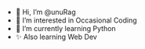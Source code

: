 - 👋 Hi, I’m @unuRag
- 👀 I’m interested in Occasional Coding
- 🌱 I’m currently learning Python
- ✨ Also learning Web Dev
<!---
UnuRag/UnuRag is a ✨ special ✨ repository because its `README.md` (this file) appears on your GitHub profile.
You can click the Preview link to take a look at your changes.
--->
